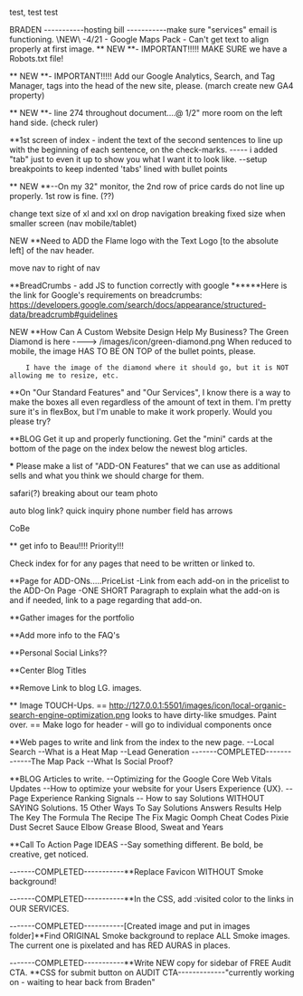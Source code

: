 test, test test

BRADEN
-----------hosting bill
-----------make sure "services" email is functioning.
\\NEW\\  -4/21 -   Google Maps Pack - Can't get text to align properly at first image.
\*\* NEW \*\*- IMPORTANT!!!!!
MAKE SURE we have a Robots.txt file!

\*\* NEW \*\*- IMPORTANT!!!!!
Add our Google Analytics, Search, and Tag Manager, tags into the head of the new site, please. (march create new GA4 property)

\*\* NEW \*\*- line 274 throughout document....@ 1/2" more room on the left hand side. (check ruler)

\*\*1st screen of index - indent the text of the second sentences to line up with the
beginning of each sentence, on the check-marks. ----- i added "tab" just to even it up to show you what I want it to look like.
--setup breakpoints to keep indented 'tabs' lined with bullet points

\*\* NEW \*\*--On my 32" monitor, the 2nd row of price cards do not line up properly. 1st row is fine. (??)

change text size of xl and xxl on drop navigation
breaking fixed size when smaller screen (nav mobile/tablet)

NEW \*\*Need to ADD the Flame logo with the Text Logo [to the absolute left] of the nav header.

move nav to right of nav

\*\*BreadCrumbs - add JS to function correctly with google
**\*\***Here is the link for Google's requirements on breadcrumbs: https://developers.google.com/search/docs/appearance/structured-data/breadcrumb#guidelines

NEW \*\*How Can A Custom Website Design Help My Business?
The Green Diamond is here ----> /images/icon/green-diamond.png
When reduced to mobile, the image HAS TO BE ON TOP of the bullet points, please.

        I have the image of the diamond where it should go, but it is NOT allowing me to resize, etc.

\*\*On "Our Standard Features" and "Our Services", I know there is a way to make the boxes all even regardless of the amount of text in them. I'm pretty sure it's in flexBox, but I'm unable to make it work properly. Would you please try?

\*\*BLOG
Get it up and properly functioning.
Get the "mini" cards at the bottom of the page on the index below the newest blog articles.

**\*** Please make a list of "ADD-ON Features" that we can use as additional sells and what you think we should charge for them.

safari(?) breaking about our team photo

auto
blog link?
quick inquiry phone number field has arrows

CoBe

\*\* get info to Beau!!!! Priority!!!

Check index for <!---insertLink--> for any pages that need to be written or linked to.

\*\*Page for ADD-ONs.....PriceList
-Link from each add-on in the pricelist to the ADD-On Page
-ONE SHORT Paragraph to explain what the add-on is and if needed, link to a page regarding that add-on.

\*\*Gather images for the portfolio

\*\*Add more info to the FAQ's

\*\*Personal Social Links??

\*\*Center Blog Titles

\*\*Remove Link to blog LG. images.

\*\* Image TOUCH-Ups.
== http://127.0.0.1:5501/images/icon/local-organic-search-engine-optimization.png
looks to have dirty-like smudges. Paint over.
== Make logo for header - will go to individual components once

\*\*Web pages to write and link from the index to the new page.
--Local Search
--What is a Heat Map
--Lead Generation
-------COMPLETED-------------The Map Pack
--What Is Social Proof?

\*\*BLOG Articles to write.
--Optimizing for the Google Core Web Vitals Updates
--How to optimize your website for your Users Experience {UX}.
--Page Experience Ranking Signals
-- How to say Solutions WITHOUT SAYING Solutions.
15 Other Ways To Say Solutions
Answers
Results
Help
The Key
The Formula
The Recipe
The Fix
Magic
Oomph
Cheat Codes
Pixie Dust
Secret Sauce
Elbow Grease
Blood, Sweat and Years

\*\*Call To Action Page IDEAS
--Say something different. Be bold, be creative, get noticed.

-------COMPLETED-----------\*\*Replace Favicon WITHOUT Smoke background!

-------COMPLETED-----------\*\*In the CSS, add :visited color to the links in OUR SERVICES.

-------COMPLETED-----------[Created image and put in images folder]\*\*Find ORIGINAL Smoke background to replace ALL Smoke images. The current one is pixelated and has RED AURAS in places.

-------COMPLETED-----------\*\*Write NEW copy for sidebar of FREE Audit CTA.
\*\*CSS for submit button on AUDIT CTA-------------"currently working on - waiting to hear back from Braden"
